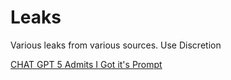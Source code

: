 # Leaks
Various leaks from various sources. Use Discretion

[CHAT GPT 5 Admits I Got it's Prompt](https://chatgpt.com/share/68bc9f60-60a4-800d-a92b-8ef0db32cc90)
